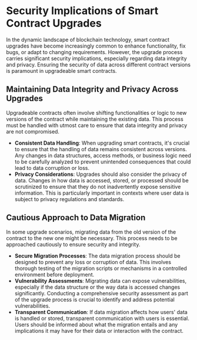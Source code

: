 # Security Implications of Smart Contract Upgrades

In the dynamic landscape of blockchain technology, smart contract upgrades have become increasingly common to enhance functionality, fix bugs, or adapt to changing requirements. However, the upgrade process carries significant security implications, especially regarding data integrity and privacy. Ensuring the security of data across different contract versions is paramount in upgradeable smart contracts.

## Maintaining Data Integrity and Privacy Across Upgrades

Upgradeable contracts often involve shifting functionalities or logic to new versions of the contract while maintaining the existing data. This process must be handled with utmost care to ensure that data integrity and privacy are not compromised.

* **Consistent Data Handling**: When upgrading smart contracts, it's crucial to ensure that the handling of data remains consistent across versions. Any changes in data structures, access methods, or business logic need to be carefully analyzed to prevent unintended consequences that could lead to data corruption or loss.
* **Privacy Considerations**: Upgrades should also consider the privacy of data. Changes in how data is accessed, stored, or processed should be scrutinized to ensure that they do not inadvertently expose sensitive information. This is particularly important in contexts where user data is subject to privacy regulations and standards.

## Cautious Approach to Data Migration

In some upgrade scenarios, migrating data from the old version of the contract to the new one might be necessary. This process needs to be approached cautiously to ensure security and integrity.

* **Secure Migration Processes**: The data migration process should be designed to prevent any loss or corruption of data. This involves thorough testing of the migration scripts or mechanisms in a controlled environment before deployment.
* **Vulnerability Assessments**: Migrating data can expose vulnerabilities, especially if the data structure or the way data is accessed changes significantly. Conducting a comprehensive security assessment as part of the upgrade process is crucial to identify and address potential vulnerabilities.
* **Transparent Communication**: If data migration affects how users' data is handled or stored, transparent communication with users is essential. Users should be informed about what the migration entails and any implications it may have for their data or interaction with the contract.
